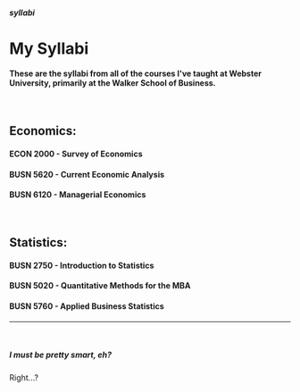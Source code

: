 ##### syllabi
# My Syllabi

#### These are the syllabi from all of the courses I've taught at Webster University, primarily at the Walker School of Business. 

&nbsp;
## Economics:

#### ECON 2000 - Survey of Economics

#### BUSN 5620 - Current Economic Analysis

#### BUSN 6120 - Managerial Economics

&nbsp;
## Statistics:

#### BUSN 2750 - Introduction to Statistics

#### BUSN 5020 - Quantitative Methods for the MBA

#### BUSN 5760 - Applied Business Statistics
---
&nbsp;  &nbsp;
##### I must be pretty smart, eh?


Right...?
